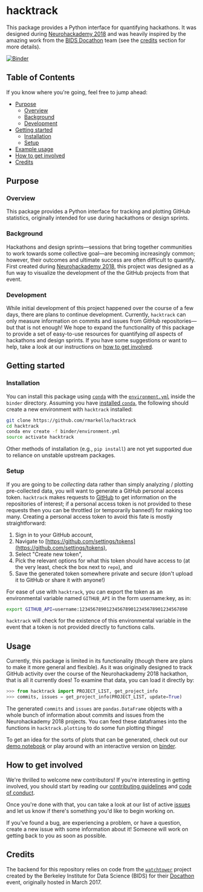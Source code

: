 # hacktrack

This package provides a Python interface for quantifying hackathons.
It was designed during [Neurohackademy 2018](https://neurohackademy.org/) and was heavily inspired by the amazing work from the [BIDS Docathon](https://docathon.github.io/docathon/) team (see the [credits](#credits) section for more details).

[![Binder](https://mybinder.org/badge.svg)](https://mybinder.org/v2/gh/rmarkello/hacktrack/master?filepath=notebook%2Fhacktrack.ipynb)

## Table of Contents

If you know where you're going, feel free to jump ahead:

* [Purpose](#purpose)
  * [Overview](#overview)
  * [Background](#background)
  * [Development](#development)
* [Getting started](#getting-started)
  * [Installation](#installation)
  * [Setup](#setup)
* [Example usage](#usage)
* [How to get involved](#how-to-get-involved)
* [Credits](#credits)

## Purpose

### Overview

This package provides a Python interface for tracking and plotting GitHub statistics, originally intended for use during hackathons or design sprints.

### Background

Hackathons and design sprints&mdash;sessions that bring together communities to work towards some collective goal&mdash;are becoming increasingly common; however, their outcomes and ultimate success are often difficult to quantify.
First created during [Neurohackademy 2018](https://neurohackademy.org/), this project was designed as a fun way to visualize the development of the the GitHub projects from that event.

### Development

While initial development of this project happened over the course of a few days, there are plans to continue development.
Currently, `hacktrack` can only measure information on commits and issues from GitHub repositories&mdash;but that is not enough!
We hope to expand the functionality of this package to provide a set of easy-to-use resources for quantifying _all_ aspects of hackathons and design sprints.
If you have some suggestions or want to help, take a look at our instructions on [how to get involved](#how-to-get-involved).

## Getting started

### Installation

You can install this package using [`conda`](http://conda.io/) with the [`environment.yml`](binder/environment.yml) inside the `binder` directory.
Assuming you have [installed `conda`](https://conda.io/docs/user-guide/install/index.html), the following should create a new environment with `hacktrack` installed:

```bash
git clone https://github.com/rmarkello/hacktrack
cd hacktrack
conda env create -f binder/environment.yml
source activate hacktrack
```

Other methods of installation (e.g., `pip install`) are not yet supported due to reliance on unstable upstream packages.

### Setup

If you are going to be _collecting_ data rather than simply analyzing / plotting pre-collected data, you will want to generate a GitHub personal access token.
`hacktrack` makes requests to [GitHub](https://developer.github.com/v3/) to get information on the repositories of interest; if a personal access token is not provided to these requests then you can be throttled (or temporarily banned!) for making too many.
Creating a personal access token to avoid this fate is mostly straightforward:

1. Sign in to your GitHub account,
2. Navigate to [https://github.com/settings/tokens](https://github.com/settings/tokens),
3. Select "Create new token",
4. Pick the relevant options for what this token should have access to (at the very least, check the box next to `repo`), and
5. Save the generated token somewhere private and secure (don't upload it to GitHub or share it with anyone!)

For ease of use with `hacktrack`, you can export the token as an environmental variable named `GITHUB_API` in the form username:key, as in:

```bash
export GITHUB_API=username:1234567890123456789012345678901234567890
```

`hacktrack` will check for the existence of this environmental variable in the event that a token is not provided directly to functions calls.

## Usage

Currently, this package is limited in its functionality (though there are plans to make it more general and flexible).
As it was originally designed to track GitHub activity over the course of the Neurohackademy 2018 hackathon, that is all it currently does!
To examine that data, you can load it directly by:

```python
>>> from hacktrack import PROJECT_LIST, get_project_info
>>> commits, issues = get_project_info(PROJECT_LIST, update=True)
```

The generated `commits` and `issues` are `pandas.DataFrame` objects with a whole bunch of information about commits and issues from the Neurohackademy 2018 projects.
You can feed these dataframes into the functions in `hacktrack.plotting` to do some fun plotting things!

To get an idea for the sorts of plots that can be generated, check out our [demo notebook](notebook/hacktrack.ipynb) or play around with an interactive version on [binder](https://mybinder.org/v2/gh/rmarkello/hacktrack/master?filepath=notebook%2Fhacktrack.ipynb).

## How to get involved

We're thrilled to welcome new contributors!
If you're interesting in getting involved, you should start by reading our [contributing guidelines](CONTRIBUTING.md) and [code of conduct](CODE_OF_CONDUCT.md).

Once you're done with that, you can take a look at our list of active [issues](https://github.com/rmarkello/hacktrack/issues) and let us know if there's something you'd like to begin working on.

If you've found a bug, are experiencing a problem, or have a question, create a new issue with some information about it!
Someone will work on getting back to you as soon as possible.

## Credits

The backend for this repository relies on code from the [`watchtower`](https://github.com/docathon/watchtower) project created by the Berkeley Institute for Data Science (BIDS) for their [Docathon](https://docathon.github.io/docathon/) event, originally hosted in March 2017.
